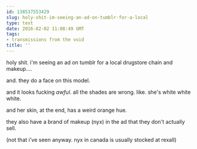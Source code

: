 ```yaml
---
id: 138537553429
slug: holy-shit-im-seeing-an-ad-on-tumblr-for-a-local
type: text
date: 2016-02-02 11:08:49 GMT
tags:
- transmissions from the void
title: ''
---
```


holy shit. i'm seeing an ad on tumblr for a local drugstore chain and makeup....

and. they do a face on this model.

and it looks fucking *awful*. all the shades are wrong. like. she's white white white.

and her skin, at the end, has a weird orange hue.

they also have a brand of makeup (nyx) in the ad that they don't actually sell.

(not that i've seen anyway. nyx in canada is usually stocked at rexall)